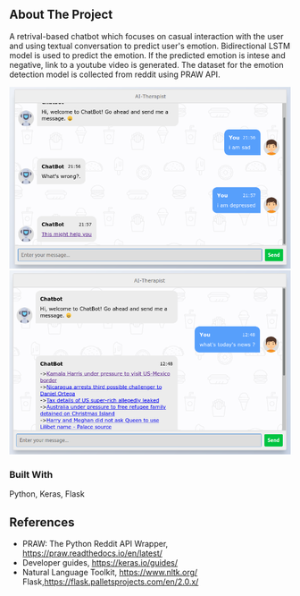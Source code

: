 




<!-- ABOUT THE PROJECT -->
## About The Project
A retrival-based chatbot which focuses on casual interaction with the user and using textual conversation to predict user's emotion. Bidirectional LSTM model is used to predict the emotion. If the predicted emotion is intese and negative, link to a youtube video is generated. 
The dataset for the emotion detection model is collected from reddit using PRAW API.

![Screenshot1][product-screenshot1]
![Screenshot2][product-screenshot2]

### Built With
Python, 
Keras, 
Flask




<!-- REFERENCES -->
## References
* PRAW: The Python Reddit API Wrapper, https://praw.readthedocs.io/en/latest/
* Developer guides, https://keras.io/guides/
* Natural Language Toolkit, https://www.nltk.org/ Flask,https://flask.palletsprojects.com/en/2.0.x/





<!-- MARKDOWN LINKS & IMAGES -->
[product-screenshot1]: screenshot1.png
[product-screenshot2]: screenshot2.png
